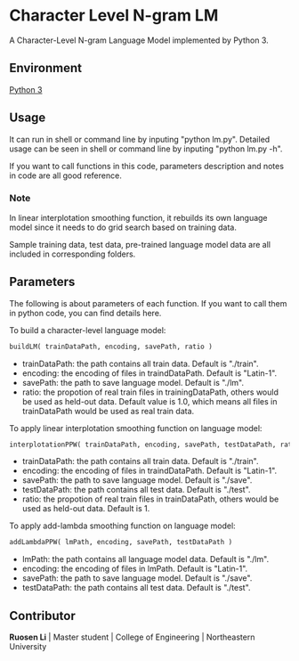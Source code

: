 # Character Level N-gram LM

A Character-Level N-gram Language Model implemented by Python 3.

## Environment

[Python 3](https://www.python.org/downloads/)

## Usage

It can run in shell or command line by inputing "python lm.py". Detailed usage can be seen in shell or command line by inputing "python lm.py -h".

If you want to call functions in this code, parameters description and notes in code are all good reference.

### Note

In linear interplotation smoothing function, it rebuilds its own language model since it needs to do grid search based on training data.

Sample training data, test data, pre-trained language model data are all included in corresponding folders.

## Parameters

The following is about parameters of each function. If you want to call them in python code, you can find details here.

To build a character-level language model:

```python
buildLM( trainDataPath, encoding, savePath, ratio )
```
* trainDataPath: the path contains all train data. Default is "./train".
* encoding: the encoding of files in traindDataPath. Default is "Latin-1".
* savePath: the path to save language model. Default is "./lm".
* ratio: the propotion of real train files in trainingDataPath, others would be used as held-out data. Default value is 1.0, which means all files in trainDataPath would be used as real train data.

To apply linear interplotation smoothing function on language model:
```python
interplotationPPW( trainDataPath, encoding, savePath, testDataPath, ratio )
```
* trainDataPath: the path contains all train data. Default is "./train".
* encoding: the encoding of files in traindDataPath. Default is "Latin-1".
* savePath: the path to save language model. Default is "./save".
* testDataPath: the path contains all test data. Default is "./test".
* ratio: the propotion of real train files in trainDataPath, others would be used as held-out data. Default is 1.

To apply add-lambda smoothing function on language model:
```python
addLambdaPPW( lmPath, encoding, savePath, testDataPath )
```
* lmPath: the path contains all language model data. Default is "./lm".
* encoding: the encoding of files in lmPath. Default is "Latin-1".
* savePath: the path to save language model. Default is "./save".
* testDataPath: the path contains all test data. Default is "./test".

## Contributor

**Ruosen Li** | Master student | College of Engineering | Northeastern University
